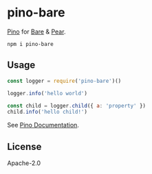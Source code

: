 # pino-bare

[Pino]([https://getpino.io/](https://github.com/pinojs/pino)) for [Bare](https://github.com/holepunchto/bare) & [Pear](https://github.com/holepunchto/pear).

```
npm i pino-bare
```

## Usage

```js
const logger = require('pino-bare')()

logger.info('hello world')

const child = logger.child({ a: 'property' })
child.info('hello child!')
```

See [Pino Documentation](https://getpino.io/).

## License

Apache-2.0

